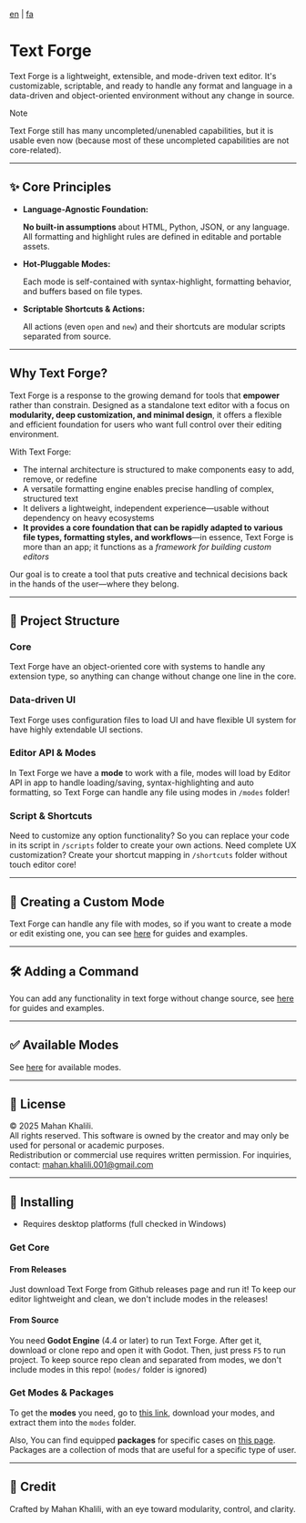 [en](https://github.com/mkh-user/Text-Forge/tree/Main/README.md) | [fa](https://github.com/mkh-user/Text-Forge/tree/Main/docs/fa/README.md)
# Text Forge

Text Forge is a lightweight, extensible, and mode-driven text editor. It's customizable, scriptable, and ready to handle
any format and language in a data-driven and object-oriented environment without any change in source.

> [!Note]
> Text Forge still has many uncompleted/unenabled capabilities, but it is usable even now (because most of these uncompleted capabilities are not core-related).

---

## ✨ Core Principles

- **Language-Agnostic Foundation:**
  
  **No built-in assumptions** about HTML, Python, JSON, or any language. All formatting and highlight rules are defined 
  in editable and portable assets.

- **Hot-Pluggable Modes:**

  Each mode is self-contained with syntax-highlight, formatting behavior, and buffers based on file types.

- **Scriptable Shortcuts & Actions:**

  All actions (even `open` and `new`) and their shortcuts are modular scripts separated from source.

---

## Why Text Forge?

Text Forge is a response to the growing demand for tools that **empower** rather than constrain. Designed as a standalone text editor with a focus on **modularity, deep customization, and minimal design**, it offers a flexible and efficient foundation for users who want full control over their editing environment.

With Text Forge:
- The internal architecture is structured to make components easy to add, remove, or redefine
- A versatile formatting engine enables precise handling of complex, structured text
- It delivers a lightweight, independent experience—usable without dependency on heavy ecosystems
- **It provides a core foundation that can be rapidly adapted to various file types, formatting styles, and workflows**—in essence, Text Forge is more than an app; it functions as a *framework for building custom editors*

Our goal is to create a tool that puts creative and technical decisions back in the hands of the user—where they belong.

---

## 🧠 Project Structure

### Core
Text Forge have an object-oriented core with systems to handle any extension type, so anything can change without change
one line in the core.

### Data-driven UI
Text Forge uses configuration files to load UI and have flexible UI system for have highly extendable UI sections.

### Editor API & Modes
In Text Forge we have a **mode** to work with a file, modes will load by Editor API in app to handle loading/saving, 
syntax-highlighting and auto formatting, so Text Forge can handle any file using modes in `/modes` folder!

### Script & Shortcuts
Need to customize any option functionality? So you can replace your code in its script in `/scripts` folder to create 
your own actions. Need complete UX customization? Create your shortcut mapping in `/shortcuts` folder without touch 
editor core! 

---

## 🧩 Creating a Custom Mode

Text Forge can handle any file with modes, so if you want to create a mode or edit existing one, you can see 
[here](https://github.com/mkh-user/text-forge) for guides and examples.

---

## 🛠 Adding a Command

You can add any functionality in text forge without change source, see [here](https://github.com/mkh-user/text-forge) for guides and examples.

---

## ✅ Available Modes

See [here](https://github.com/mkh-user/text-forge) for available modes.

---

## 🔐 License

© 2025 Mahan Khalili.  
All rights reserved. This software is owned by the creator and may only be used for personal or academic purposes.  
Redistribution or commercial use requires written permission. For inquiries, contact: 
[mahan.khalili.001@gmail.com](mailto:mahan.khalili.001@gmail.com)

---

## 🚀 Installing

- Requires desktop platforms (full checked in Windows)

### Get Core
#### From Releases
Just download Text Forge from Github releases page and run it! To keep our editor lightweight and clean, we don't include modes in the releases!
#### From Source
You need **Godot Engine** (4.4 or later) to run Text Forge. After get it, download or clone repo and open it with Godot. Then, just press `F5` to run project.  To keep source repo clean and separated from modes, we don't include modes in this repo! (`modes/` folder is ignored)

### Get Modes & Packages
 To get the **modes** you need, go to [this link](https://github.com/mkh-user/text-forge-modes/releases), download your modes, and extract them into the `modes` folder.
 
 Also, You can find equipped **packages** for specific cases on [this page](https://github.com/mkh-user/text-forge-modes/wiki/Packages). Packages are a collection of mods that are useful for a specific type of user.

---

## 🙌 Credit

Crafted by Mahan Khalili, with an eye toward modularity, control, and clarity.
